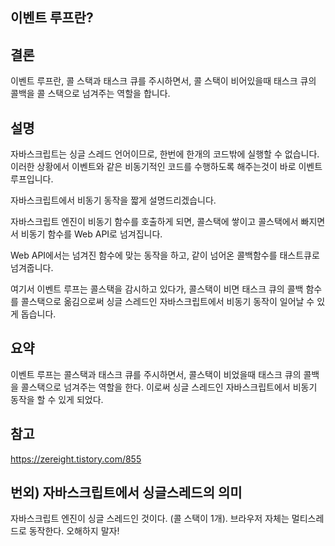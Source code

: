 ## 이벤트 루프란?

## 결론

이벤트 루프란, 콜 스택과 태스크 큐를 주시하면서, 콜 스택이 비어있을때 태스크 큐의 콜백을 콜 스택으로 넘겨주는 역할을 합니다.

## 설명

자바스크립트는 싱글 스레드 언어이므로, 한번에 한개의 코드밖에 실행할 수 없습니다.
이러한 상황에서 이벤트와 같은 비동기적인 코드를 수행하도록 해주는것이 바로 이벤트 루프입니다.

자바스크립트에서 비동기 동작을 짧게 설명드리겠습니다.

자바스크립트 엔진이 비동기 함수를 호출하게 되면, 콜스택에 쌓이고 콜스택에서 빠지면서 비동기 함수를 Web API로 넘겨집니다.

Web API에서는 넘겨진 함수에 맞는 동작을 하고, 같이 넘어온 콜백함수를 태스트큐로 넘겨줍니다.

여기서 이벤트 루프는 콜스택을 감시하고 있다가, 콜스택이 비면 태스크 큐의 콜백 함수를 콜스택으로 옮김으로써 싱글 스레드인 자바스크립트에서 비동기 동작이 일어날 수 있게 돕습니다.

## 요약

이벤트 루프는 콜스택과 태스크 큐를 주시하면서, 콜스택이 비었을때 태스크 큐의 콜백을 콜스택으로 넘겨주는 역할을 한다.
이로써 싱글 스레드인 자바스크립트에서 비동기 동작을 할 수 있게 되었다.

## 참고

https://zereight.tistory.com/855

## 번외) 자바스크립트에서 싱글스레드의 의미

자바스크립트 엔진이 싱글 스레드인 것이다. (콜 스택이 1개).
브라우저 자체는 멀티스레드로 동작한다. 오해하지 말자!
